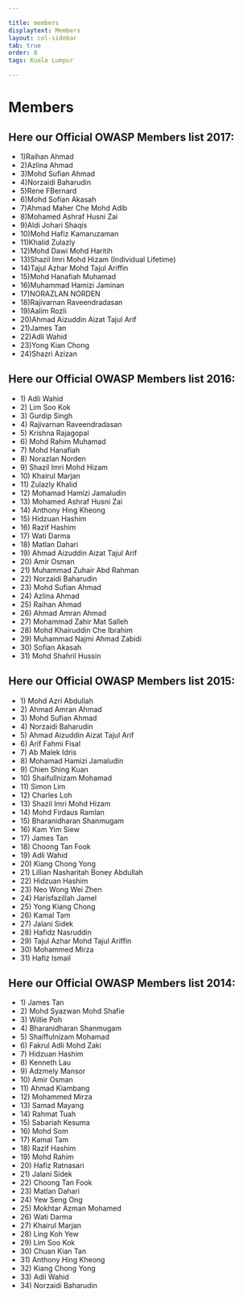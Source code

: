 ```yaml
---

title: members
displaytext: Members
layout: col-sidebar
tab: true
order: 8
tags: Kuala Lumpur

---
```


# Members

## Here our Official OWASP Members list 2017:

  - 1)Raihan Ahmad
  - 2)Azlina Ahmad
  - 3)Mohd Sufian Ahmad
  - 4)Norzaidi Baharudin
  - 5)Rene FBernard
  - 6)Mohd Sofian Akasah
  - 7)Ahmad Maher Che Mohd Adib
  - 8)Mohamed Ashraf Husni Zai
  - 9)Aldi Johari Shaqis
  - 10)Mohd Hafiz Kamaruzaman
  - 11)Khalid Zulazly
  - 12)Mohd Dawi Mohd Haritih
  - 13)Shazil Imri Mohd Hizam (Individual Lifetime)
  - 14)Tajul Azhar Mohd Tajul Ariffin
  - 15)Mohd Hanafiah Muhamad
  - 16)Muhammad Hamizi Jaminan
  - 17)NORAZLAN NORDEN
  - 18)Rajivarnan Raveendradasan
  - 19)Aalim Rozli
  - 20)Ahmad Aizuddin Aizat Tajul Arif
  - 21)James Tan
  - 22)Adli Wahid
  - 23)Yong Kian Chong
  - 24)Shazri Azizan

## Here our Official OWASP Members list 2016:

  - 1\) Adli Wahid
  - 2\) Lim Soo Kok
  - 3\) Gurdip Singh
  - 4\) Rajivarnan Raveendradasan
  - 5\) Krishna Rajagopal
  - 6\) Mohd Rahim Muhamad
  - 7\) Mohd Hanafiah
  - 8\) Norazlan Norden
  - 9\) Shazil Imri Mohd Hizam
  - 10\) Khairul Marjan
  - 11\) Zulazly Khalid
  - 12\) Mohamad Hamizi Jamaludin
  - 13\) Mohamed Ashraf Husni Zai
  - 14\) Anthony Hing Kheong
  - 15\) Hidzuan Hashim
  - 16\) Razif Hashim
  - 17\) Wati Darma
  - 18\) Matlan Dahari
  - 19\) Ahmad Aizuddin Aizat Tajul Arif
  - 20\) Amir Osman
  - 21\) Muhammad Zuhair Abd Rahman
  - 22\) Norzaidi Baharudin
  - 23\) Mohd Sufian Ahmad
  - 24\) Azlina Ahmad
  - 25\) Raihan Ahmad
  - 26\) Ahmad Amran Ahmad
  - 27\) Mohammad Zahir Mat Salleh
  - 28\) Mohd Khairuddin Che Ibrahim
  - 29\) Muhammad Najmi Ahmad Zabidi
  - 30\) Sofian Akasah
  - 31\) Mohd Shahril Hussin

## Here our Official OWASP Members list 2015:

  - 1\) Mohd Azri Abdullah
  - 2\) Ahmad Amran Ahmad
  - 3\) Mohd Sufian Ahmad
  - 4\) Norzaidi Baharudin
  - 5\) Ahmad Aizuddin Aizat Tajul Arif
  - 6\) Arif Fahmi Fisal
  - 7\) Ab Malek Idris
  - 8\) Mohamad Hamizi Jamaludin
  - 9\) Chien Shing Kuan
  - 10\) Shaifullnizam Mohamad
  - 11\) Simon Lim
  - 12\) Charles Loh
  - 13\) Shazil Imri Mohd Hizam
  - 14\) Mohd Firdaus Ramlan
  - 15\) Bharanidharan Shanmugam
  - 16\) Kam Yim Siew
  - 17\) James Tan
  - 18\) Choong Tan Fook
  - 19\) Adli Wahid
  - 20\) Kiang Chong Yong
  - 21\) Lillian Nasharitah Boney Abdullah
  - 22\) Hidzuan Hashim
  - 23\) Neo Wong Wei Zhen
  - 24\) Harisfazillah Jamel
  - 25\) Yong Kiang Chong
  - 26\) Kamal Tam
  - 27\) Jalani Sidek
  - 28\) Hafidz Nasruddin
  - 29\) Tajul Azhar Mohd Tajul Ariffin
  - 30\) Mohammed Mirza
  - 31\) Hafiz Ismail

## Here our Official OWASP Members list 2014:

  - 1\) James Tan
  - 2\) Mohd Syazwan Mohd Shafie
  - 3\) Willie Poh
  - 4\) Bharanidharan Shanmugam
  - 5\) Shaiffulnizam Mohamad
  - 6\) Fakrul Adli Mohd Zaki
  - 7\) Hidzuan Hashim
  - 8\) Kenneth Lau
  - 9\) Adzmely Mansor
  - 10\) Amir Osman
  - 11\) Ahmad Kiambang
  - 12\) Mohammed Mirza
  - 13\) Samad Mayang
  - 14\) Rahmat Tuah
  - 15\) Sabariah Kesuma
  - 16\) Mohd Som
  - 17\) Kamal Tam
  - 18\) Razif Hashim
  - 19\) Mohd Rahim
  - 20\) Hafiz Ratnasari
  - 21\) Jalani Sidek
  - 22\) Choong Tan Fook
  - 23\) Matlan Dahari
  - 24\) Yew Seng Ong
  - 25\) Mokhtar Azman Mohamed
  - 26\) Wati Darma
  - 27\) Khairul Marjan
  - 28\) Ling Koh Yew
  - 29\) Lim Soo Kok
  - 30\) Chuan Kian Tan
  - 31\) Anthony Hing Kheong
  - 32\) Kiang Chong Yong
  - 33\) Adli Wahid
  - 34\) Norzaidi Baharudin
  